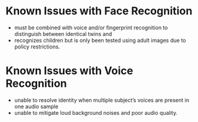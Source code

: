 # Known Issues with Face Recognition 
* must be combined with voice and/or fingerprint recognition to distinguish between identical twins and 
* recognizes children but is only been tested using adult images due to policy restrictions.

# Known Issues with Voice Recognition 
* unable to resolve identity when multiple subject’s voices are present in one audio sample 
* unable to mitigate loud background noises and poor audio quality. 
